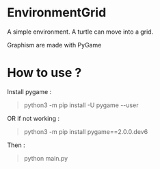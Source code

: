 # EnvironmentGrid
A simple environment. A turtle can move into a grid.

Graphism are made with PyGame


# How to use ?

Install pygame :

> python3 -m pip install -U pygame --user

OR if not working :

> python3 -m pip install pygame==2.0.0.dev6

Then :

> python main.py
